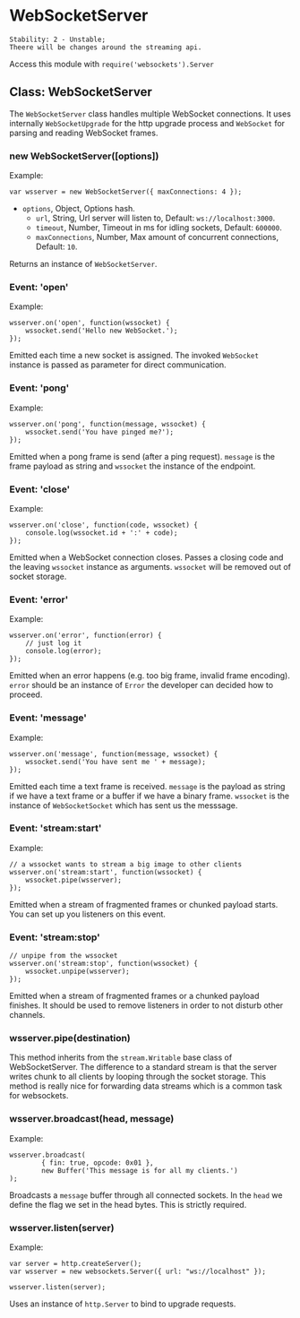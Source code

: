 # WebSocketServer

    Stability: 2 - Unstable; 
    Theere will be changes around the streaming api.

Access this module with `require('websockets').Server`

## Class: WebSocketServer

The `WebSocketServer` class handles multiple WebSocket connections. It uses
internally `WebSocketUpgrade` for the http upgrade process and `WebSocket` for
parsing and reading WebSocket frames.

### new WebSocketServer([options])

Example:

    var wsserver = new WebSocketServer({ maxConnections: 4 });

* `options`, Object, Options hash.
    * `url`, String, Url server will listen to, Default: `ws://localhost:3000`.
    * `timeout`, Number, Timeout in ms for idling sockets, Default: `600000`.
    * `maxConnections`, Number, Max amount of concurrent connections, Default: `10`.

Returns an instance of `WebSocketServer`.

### Event: 'open'

Example:

    wsserver.on('open', function(wssocket) {
        wssocket.send('Hello new WebSocket.');
    });

Emitted each time a new socket is assigned. The invoked `WebSocket` instance is 
passed as parameter for direct communication.

### Event: 'pong'

Example:

    wsserver.on('pong', function(message, wssocket) {
        wssocket.send('You have pinged me?');
    });

Emitted when a pong frame is send (after a ping request). `message` is the 
frame payload as string and `wssocket` the instance of the endpoint.

### Event: 'close'

Example:

    wsserver.on('close', function(code, wssocket) {
        console.log(wssocket.id + ':' + code);
    });

Emitted when a WebSocket connection closes. Passes a closing code and the 
leaving `wssocket` instance as arguments. `wssocket` will be removed out of 
socket storage.

### Event: 'error'

Example:

    wsserver.on('error', function(error) {
        // just log it
        console.log(error);
    });

Emitted when an error happens (e.g. too big frame, invalid frame encoding).
`error` should be an instance of `Error` the developer can decided how to 
proceed.

### Event: 'message'

Example:

    wsserver.on('message', function(message, wssocket) {
        wssocket.send('You have sent me ' + message);
    });

Emitted each time a text frame is received. `message` is the payload as string 
if we have a text frame or a buffer if we have a binary frame. `wssocket` is the 
instance of `WebSocketSocket` which has sent us the messsage.

### Event: 'stream:start'

Example:

    // a wssocket wants to stream a big image to other clients
    wsserver.on('stream:start', function(wssocket) {
        wssocket.pipe(wsserver);
    });

Emitted when a stream of fragmented frames or chunked payload starts. You can
set up you listeners on this event.

### Event: 'stream:stop'

    // unpipe from the wssocket
    wsserver.on('stream:stop', function(wssocket) {
        wssocket.unpipe(wsserver);
    });

Emitted when a stream of fragmented frames or a chunked payload finishes. It
should be used to remove listeners in order to not disturb other channels.

### wsserver.pipe(destination)

This method inherits from the `stream.Writable` base class of WebSocketServer.
The difference to a standard stream is that the server writes chunk to all
clients by looping through the socket storage. This method is really nice for
forwarding data streams which is a common task for websockets.

### wsserver.broadcast(head, message)

Example:

    wsserver.broadcast(
            { fin: true, opcode: 0x01 }, 
            new Buffer('This message is for all my clients.')
    );

Broadcasts a `message` buffer through all connected sockets. In the `head` we
define the flag we set in the head bytes. This is strictly required.

### wsserver.listen(server)

Example:

    var server = http.createServer();
    var wsserver = new websockets.Server({ url: "ws://localhost" });
    
    wsserver.listen(server);

Uses an instance of `http.Server` to bind to upgrade requests.
